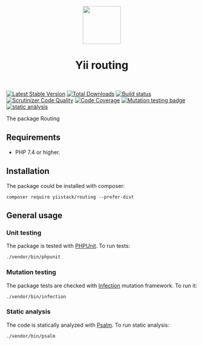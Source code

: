 <p align="center">
    <a href="https://github.com/yiistack" target="_blank">
        <img src="https://github.com/yiistack.png" height="100px">
    </a>
    <h1 align="center">Yii routing</h1>
    <br>
</p>

[![Latest Stable Version](https://poser.pugx.org/yiistack/routing/v/stable.png)](https://packagist.org/packages/yiistack/routing)
[![Total Downloads](https://poser.pugx.org/yiistack/routing/downloads.png)](https://packagist.org/packages/yiistack/routing)
[![Build status](https://github.com/yiistack/routing/workflows/build/badge.svg)](https://github.com/yiistack/routing/actions?query=workflow%3Abuild)
[![Scrutinizer Code Quality](https://scrutinizer-ci.com/g/yiistack/routing/badges/quality-score.png?b=master)](https://scrutinizer-ci.com/g/yiistack/routing/?branch=master)
[![Code Coverage](https://scrutinizer-ci.com/g/yiistack/routing/badges/coverage.png?b=master)](https://scrutinizer-ci.com/g/yiistack/routing/?branch=master)
[![Mutation testing badge](https://img.shields.io/endpoint?style=flat&url=https%3A%2F%2Fbadge-api.stryker-mutator.io%2Fgithub.com%2Fyiistack%2Frouting%2Fmaster)](https://dashboard.stryker-mutator.io/reports/github.com/yiistack/routing/master)
[![static analysis](https://github.com/yiistack/routing/workflows/static%20analysis/badge.svg)](https://github.com/yiistack/routing/actions?query=workflow%3A%22static+analysis%22)

The package Routing

## Requirements

- PHP 7.4 or higher.

## Installation

The package could be installed with composer:

```
composer require yiistack/routing --prefer-dist
```

## General usage

### Unit testing

The package is tested with [PHPUnit](https://phpunit.de/). To run tests:

```shell
./vendor/bin/phpunit
```

### Mutation testing

The package tests are checked with [Infection](https://infection.github.io/) mutation framework. To run it:

```shell
./vendor/bin/infection
```

### Static analysis

The code is statically analyzed with [Psalm](https://psalm.dev/). To run static analysis:

```shell
./vendor/bin/psalm
```
